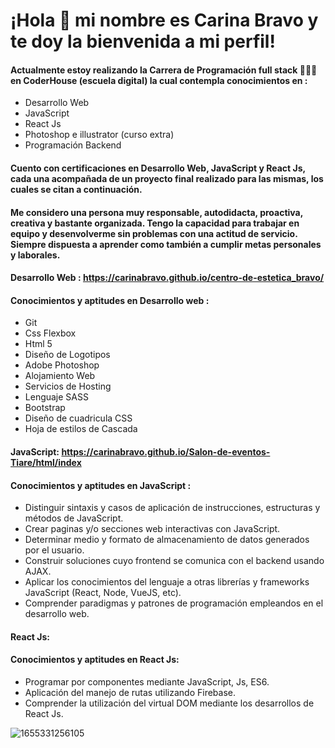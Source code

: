 # ¡Hola 👋 mi nombre es Carina Bravo y te doy la bienvenida a mi perfil!  
  
#### Actualmente estoy realizando la Carrera de Programación full stack 👩🏻‍💻 en CoderHouse (escuela digital) la cual contempla conocimientos en :

- Desarrollo Web
- JavaScript 
- React Js
- Photoshop e illustrator (curso extra)
- Programación Backend

#### Cuento con certificaciones en Desarrollo Web, JavaScript y React Js, cada una acompañada de un proyecto final realizado para las mismas, los cuales se citan a continuación. 

#### Me considero una persona muy responsable, autodidacta, proactiva, creativa y bastante organizada. Tengo la capacidad para trabajar en equipo y desenvolverme sin problemas con una actitud de servicio. Siempre dispuesta a aprender como también a cumplir metas personales y laborales.


#### Desarrollo Web : https://carinabravo.github.io/centro-de-estetica_bravo/

#### Conocimientos y aptitudes en Desarrollo web :

- Git
- Css Flexbox
- Html 5
- Diseño de Logotipos
- Adobe Photoshop
- Alojamiento Web
- Servicios de Hosting
- Lenguaje SASS
- Bootstrap
- Diseño de cuadricula CSS
- Hoja de estilos de Cascada

#### JavaScript: https://carinabravo.github.io/Salon-de-eventos-Tiare/html/index

#### Conocimientos y aptitudes en JavaScript :

- Distinguir sintaxis y casos de aplicación de instrucciones, estructuras y métodos de JavaScript.
- Crear paginas y/o secciones web interactivas con JavaScript.
- Determinar medio y formato de almacenamiento de datos generados por el usuario.
- Construir soluciones cuyo frontend se comunica con el backend usando AJAX.
- Aplicar los conocimientos del lenguaje a otras librerías y frameworks JavaScript (React, Node, VueJS, etc).
- Comprender paradigmas y patrones de programación empleandos en el desarrollo web.
 
#### React Js:

#### Conocimientos y aptitudes en React Js:

- Programar por componentes mediante JavaScript, Js, ES6.
- Aplicación del manejo de rutas utilizando Firebase.
- Comprender la utilización del virtual DOM mediante los desarrollos de React Js.






![1655331256105](https://user-images.githubusercontent.com/54654136/186049433-e75e8d57-7462-49a1-9eb6-a87ba8ba43da.jpg)








